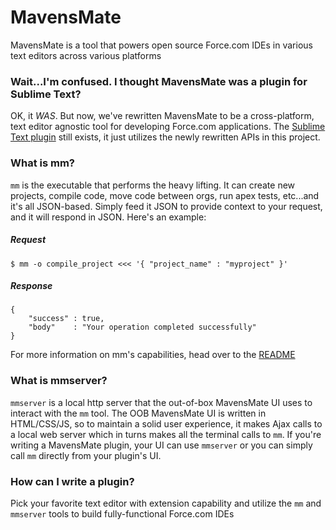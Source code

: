 MavensMate
==========

MavensMate is a tool that powers open source Force.com IDEs in various text editors across various platforms

### Wait...I'm confused. I thought MavensMate was a plugin for Sublime Text?

OK, it *WAS*. But now, we've rewritten MavensMate to be a cross-platform, text editor agnostic tool for developing Force.com applications. The [Sublime Text plugin][MMST2] still exists, it just utilizes the newly rewritten APIs in this project.

### What is mm?

`mm` is the executable that performs the heavy lifting. It can create new projects, compile code, move code between orgs, run apex tests, etc...and it's all JSON-based. Simply feed it JSON to provide context to your request, and it will respond in JSON. Here's an example:

##### Request

```
$ mm -o compile_project <<< '{ "project_name" : "myproject" }'
```

##### Response

```
{
	"success" : true,
	"body"	  : "Your operation completed successfully"	
}
```

For more information on mm's capabilities, head over to the [README][mmreadme]

### What is mmserver?

`mmserver` is a local http server that the out-of-box MavensMate UI uses to interact with the `mm` tool. The OOB MavensMate UI is written in HTML/CSS/JS, so to maintain a solid user experience, it makes Ajax calls to a local web server which in turns makes all the terminal calls to `mm`. If you're writing a MavensMate plugin, your UI can use `mmserver` or you can simply call `mm` directly from your plugin's UI.

### How can I write a plugin?

Pick your favorite text editor with extension capability and utilize the `mm` and `mmserver` tools to build fully-functional Force.com IDEs



[MMST2]: https://github.com/joeferraro/MavensMate-SublimeText
[mmreadme]: https://github.com/joeferraro/MavensMate/tree/master/mm#mm